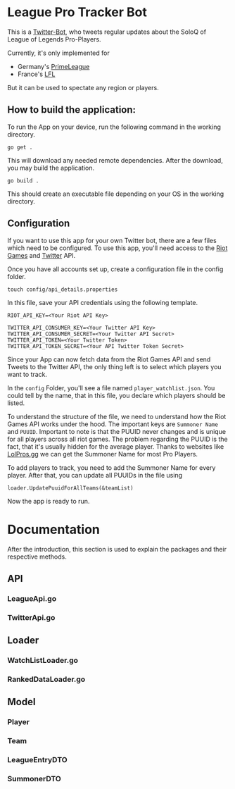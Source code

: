 # League Pro Tracker Bot

This is a <a href="https://twitter.com/LEC_Darkrai">Twitter-Bot</a>, who tweets regular updates about the SoloQ of League of Legends Pro-Players. 

Currently, it's only implemented for 
<ul>
    <li>Germany's <a href="https://twitter.com/PrimeLeague">PrimeLeague</a></li>
    <li>France's <a href="https://twitter.com/LFLOfficiel">LFL</a></li>
</ul>
But it can be used to spectate any region or players.

## How to build the application:

To run the App on your device, run the following command in the working directory.
    
    go get .

This will download any needed remote dependencies. After the download, you may build the application.

    go build .

This should create an executable file depending on your OS in the working directory.

##  Configuration

If you want to use this app for your own Twitter bot, there are a few files which need to be configured.
To use this app, you'll need access to the <a href="https://developer.riotgames.com/">Riot Games<a/> and <a href="https://developer.twitter.com/en">Twitter</a> API.

Once you have all accounts set up, create a configuration file in the config folder.

    touch config/api_details.properties

In this file, save your API credentials using the following template.

    RIOT_API_KEY=<Your Riot API Key>

    TWITTER_API_CONSUMER_KEY=<Your Twitter API Key>
    TWITTER_API_CONSUMER_SECRET=<Your Twitter API Secret>
    TWITTER_API_TOKEN=<Your Twitter Token>
    TWITTER_API_TOKEN_SECRET=<Your API Twitter Token Secret>

Since your App can now fetch data from the Riot Games API 
and send Tweets to the Twitter API, the only thing left is to select
which players you want to track.

In the `config` Folder, you'll see a file named `player_watchlist.json`.
You could tell by the name, that in this file, you declare which players should be listed.

To understand the structure of the file, we need to understand how the Riot Games API works under the hood.
The important keys are `Summoner Name` and `PUUID`. Important to note is that the PUUID never changes and is unique for all players across all riot games.
The problem regarding the PUUID is the fact, that it's usually hidden for the average player.
Thanks to websites like <a href="https://lolpros.gg/">LolPros.gg</a> we can get the Summoner Name for most Pro Players.

To add players to track, you need to add the Summoner Name for every player.
After that, you can update all PUUIDs in the file using

    loader.UpdatePuuidForAllTeams(&teamList)

Now the app is ready to run.

#   Documentation

After the introduction, this section is used to explain the packages and their respective methods.

## API

### LeagueApi.go

### TwitterApi.go

## Loader

### WatchListLoader.go

### RankedDataLoader.go

##  Model

### Player

### Team

### LeagueEntryDTO

### SummonerDTO
